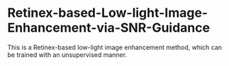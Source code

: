 # Retinex-based-Low-light-Image-Enhancement-via-SNR-Guidance
This is a Retinex-based low-light image enhancement method, which can be trained with an unsupervised manner.

